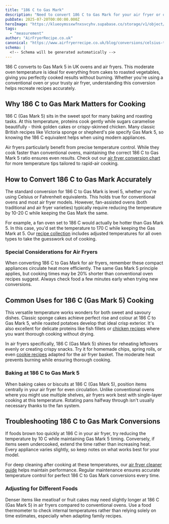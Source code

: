 ```yaml
---
title: "186 C to Gas Mark"
description: "Need to convert 186 C to Gas Mark for your air fryer or oven? We've got you covered with a simple conversion and practical tips. Discover why this temperature is perfect for baking and roasting, plus how to adjust for fan-assisted cooking. Find more handy guides at airfryerrecipe.co.uk."
pubDate: 2025-07-20T00:00:00.000Z
heroImage: "https://klueoymssxwfnxsvcyhv.supabase.co/storage/v1/object/public/Shmucket/186-c-to-gas-mark.png"
tags:
  - "measurement"
author: "AirFryerRecipe.co.uk"
canonical: "https://www.airfryerrecipe.co.uk/blog/conversions/celsius-to-gas-mark/186-c-to-gas-mark"
schema: |
  <!-- Schema will be generated automatically -->
---
```


<p id="">186 C converts to Gas Mark 5 in UK ovens and air fryers. This moderate oven temperature is ideal for everything from cakes to roasted vegetables, giving you perfectly cooked results without burning. Whether you're using a conventional oven or your trusty air fryer, understanding this conversion helps recreate recipes accurately.</p><h2 id="">Why 186 C to Gas Mark Matters for Cooking</h2><p id="">186 C (Gas Mark 5) sits in the sweet spot for many baking and roasting tasks. At this temperature, proteins cook gently while sugars caramelise beautifully - think golden cakes or crispy-skinned chicken. Many classic British recipes like Victoria sponge or shepherd's pie specify Gas Mark 5, so knowing the 186 C equivalent helps when using modern appliances.</p><p id="">Air fryers particularly benefit from precise temperature control. While they cook faster than conventional ovens, maintaining the correct 186 C to Gas Mark 5 ratio ensures even results. Check out our <a href="https://www.airfryerrecipe.co.uk/air-fryer-conversion-chart" id="">air fryer conversion chart</a> for more temperature tips tailored to rapid-air cooking.</p><h2 id="">How to Convert 186 C to Gas Mark Accurately</h2><p id="">The standard conversion for 186 C to Gas Mark is level 5, whether you're using Celsius or Fahrenheit equivalents. This holds true for conventional ovens and most air fryer models. However, fan-assisted ovens (both traditional and air fryer varieties) typically require reducing the temperature by 10-20 C while keeping the Gas Mark the same.</p><p id="">For example, a fan oven set to 186 C would actually be hotter than Gas Mark 5. In this case, you'd set the temperature to 170 C while keeping the Gas Mark at 5. Our <a href="https://www.airfryerrecipe.co.uk/recipes" id="">recipe collection</a> includes adjusted temperatures for all oven types to take the guesswork out of cooking.</p><h3 id="">Special Considerations for Air Fryers</h3><p id="">When converting 186 C to Gas Mark for air fryers, remember these compact appliances circulate heat more efficiently. The same Gas Mark 5 principle applies, but cooking times may be 20% shorter than conventional oven recipes suggest. Always check food a few minutes early when trying new conversions.</p><h2 id="">Common Uses for 186 C (Gas Mark 5) Cooking</h2><p id="">This versatile temperature works wonders for both sweet and savoury dishes. Classic sponge cakes achieve perfect rise and colour at 186 C to Gas Mark 5, while roasted potatoes develop that ideal crisp exterior. It's also excellent for delicate proteins like fish fillets or <a href="https://www.airfryerrecipe.co.uk/recipe-category/chicken" id="">chicken recipes</a> where you want thorough cooking without drying.</p><p id="">In air fryers specifically, 186 C (Gas Mark 5) shines for reheating leftovers evenly or creating crispy snacks. Try it for homemade chips, spring rolls, or even <a href="https://www.airfryerrecipe.co.uk/recipe-category/cookies" id="">cookie recipes</a> adapted for the air fryer basket. The moderate heat prevents burning while ensuring thorough cooking.</p><h3 id="">Baking at 186 C to Gas Mark 5</h3><p id="">When baking cakes or biscuits at 186 C (Gas Mark 5), position items centrally in your air fryer for even circulation. Unlike conventional ovens where you might use multiple shelves, air fryers work best with single-layer cooking at this temperature. Rotating pans halfway through isn't usually necessary thanks to the fan system.</p><h2 id="">Troubleshooting 186 C to Gas Mark Conversions</h2><p id="">If foods brown too quickly at 186 C in your air fryer, try reducing the temperature by 10 C while maintaining Gas Mark 5 timing. Conversely, if items seem undercooked, extend the time rather than increasing heat. Every appliance varies slightly, so keep notes on what works best for your model.</p><p id="">For deep cleaning after cooking at these temperatures, our <a href="https://www.airfryerrecipe.co.uk/air-fryer-cleaner" id="">air fryer cleaner guide</a> helps maintain performance. Regular maintenance ensures accurate temperature control for perfect 186 C to Gas Mark conversions every time.</p><h3 id="">Adjusting for Different Foods</h3><p id="">Denser items like meatloaf or fruit cakes may need slightly longer at 186 C (Gas Mark 5) in air fryers compared to conventional ovens. Use a food thermometer to check internal temperatures rather than relying solely on time estimates, especially when adapting family recipes.</p>
